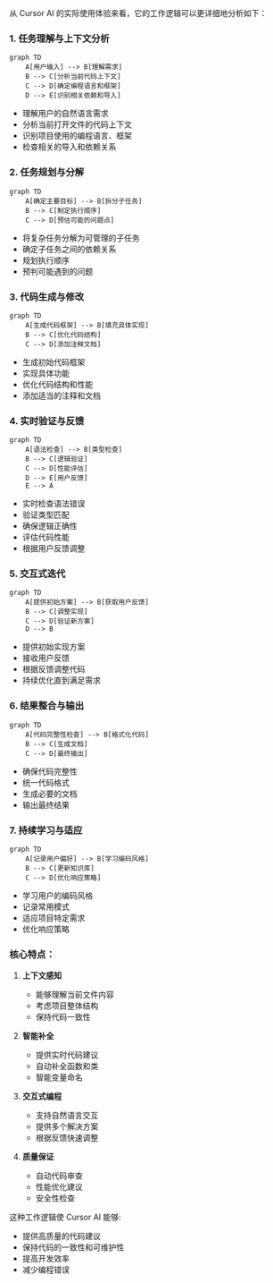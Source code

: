 从 Cursor AI 的实际使用体验来看，它的工作逻辑可以更详细地分析如下：

### 1. 任务理解与上下文分析
```mermaid
graph TD
    A[用户输入] --> B[理解需求]
    B --> C[分析当前代码上下文]
    C --> D[确定编程语言和框架]
    D --> E[识别相关依赖和导入]
```

- 理解用户的自然语言需求
- 分析当前打开文件的代码上下文
- 识别项目使用的编程语言、框架
- 检查相关的导入和依赖关系

### 2. 任务规划与分解
```mermaid
graph TD
    A[确定主要目标] --> B[拆分子任务]
    B --> C[制定执行顺序]
    C --> D[预估可能的问题点]
```

- 将复杂任务分解为可管理的子任务
- 确定子任务之间的依赖关系
- 规划执行顺序
- 预判可能遇到的问题

### 3. 代码生成与修改
```mermaid
graph TD
    A[生成代码框架] --> B[填充具体实现]
    B --> C[优化代码结构]
    C --> D[添加注释文档]
```

- 生成初始代码框架
- 实现具体功能
- 优化代码结构和性能
- 添加适当的注释和文档

### 4. 实时验证与反馈
```mermaid
graph TD
    A[语法检查] --> B[类型检查]
    B --> C[逻辑验证]
    C --> D[性能评估]
    D --> E[用户反馈]
    E --> A
```

- 实时检查语法错误
- 验证类型匹配
- 确保逻辑正确性
- 评估代码性能
- 根据用户反馈调整

### 5. 交互式迭代
```mermaid
graph TD
    A[提供初始方案] --> B[获取用户反馈]
    B --> C[调整实现]
    C --> D[验证新方案]
    D --> B
```

- 提供初始实现方案
- 接收用户反馈
- 根据反馈调整代码
- 持续优化直到满足需求

### 6. 结果整合与输出
```mermaid
graph TD
    A[代码完整性检查] --> B[格式化代码]
    B --> C[生成文档]
    C --> D[最终输出]
```

- 确保代码完整性
- 统一代码格式
- 生成必要的文档
- 输出最终结果

### 7. 持续学习与适应
```mermaid
graph TD
    A[记录用户偏好] --> B[学习编码风格]
    B --> C[更新知识库]
    C --> D[优化响应策略]
```

- 学习用户的编码风格
- 记录常用模式
- 适应项目特定需求
- 优化响应策略

### 核心特点：

1. **上下文感知**
   - 能够理解当前文件内容
   - 考虑项目整体结构
   - 保持代码一致性

2. **智能补全**
   - 提供实时代码建议
   - 自动补全函数和类
   - 智能变量命名

3. **交互式编程**
   - 支持自然语言交互
   - 提供多个解决方案
   - 根据反馈快速调整

4. **质量保证**
   - 自动代码审查
   - 性能优化建议
   - 安全性检查

这种工作逻辑使 Cursor AI 能够:
- 提供高质量的代码建议
- 保持代码的一致性和可维护性
- 提高开发效率
- 减少编程错误